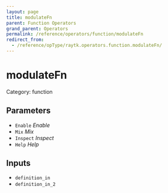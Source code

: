 ```yaml
---
layout: page
title: modulateFn
parent: Function Operators
grand_parent: Operators
permalink: /reference/operators/function/modulateFn
redirect_from:
  - /reference/opType/raytk.operators.function.modulateFn/
---
```


# modulateFn

Category: function



## Parameters

* `Enable` *Enable*
* `Mix` *Mix*
* `Inspect` *Inspect*
* `Help` *Help*

## Inputs

* `definition_in`
* `definition_in_2`
